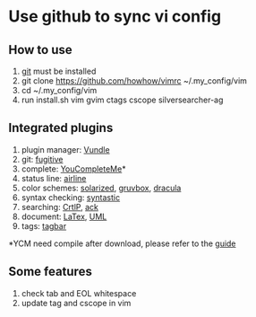 # Use github to sync vi config

## How to use
1. [git](https://gist.github.com/derhuerst/1b15ff4652a867391f03) must be installed
2. git clone https://github.com/howhow/vimrc ~/.my_config/vim
3. cd ~/.my_config/vim
4. run install.sh vim gvim ctags cscope silversearcher-ag

## Integrated plugins
1. plugin manager: [Vundle](https://github.com/VundleVim/Vundle.vim)
2. git: [fugitive](https://github.com/tpope/vim-fugitive)
3. complete: [YouCompleteMe](https://github.com/Valloric/YouCompleteMe)*
4. status line: [airline](https://github.com/vim-airline/vim-airline)
5. color schemes: [solarized](https://github.com/altercation/solarized), [gruvbox](https://github.com/morhetz/gruvbox), [dracula](https://draculatheme.com/vim/)
6. syntax checking: [syntastic](https://github.com/vim-syntastic/syntastic)
7. searching: [CrtlP](https://github.com/kien/ctrlp.vim), [ack](https://github.com/mileszs/ack.vim)
8. document: [LaTex](https://github.com/lervag/vimtex), [UML](https://github.com/scrooloose/vim-slumlord)
9. tags: [tagbar](https://github.com/majutsushi/tagbar)

*YCM need compile after download, please refer to the [guide](https://github.com/Valloric/YouCompleteMe#installation)

## Some features
1. check tab and EOL whitespace
2. update tag and cscope in vim
